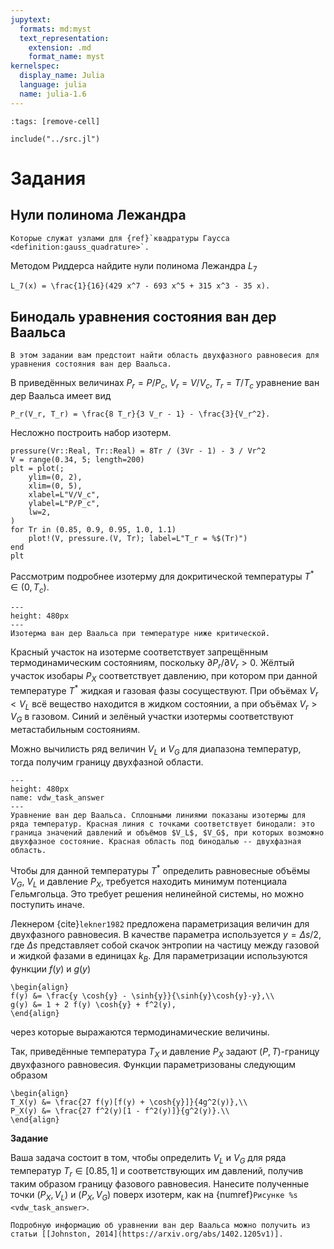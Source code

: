 ```yaml
---
jupytext:
  formats: md:myst
  text_representation:
    extension: .md
    format_name: myst
kernelspec:
  display_name: Julia
  language: julia
  name: julia-1.6
---
```


```{code-cell}
:tags: [remove-cell]

include("../src.jl")
```

# Задания

## Нули полинома Лежандра

```{margin}
Которые служат узлами для {ref}`квадратуры Гаусса <definition:gauss_quadrature>`.
```
Методом Риддерса найдите нули полинома Лежандра $L_7$

```{math}
L_7(x) = \frac{1}{16}(429 x^7 - 693 x^5 + 315 x^3 - 35 x).
```

## Бинодаль уравнения состояния ван дер Ваальса

```{note}
В этом задании вам предстоит найти область двухфазного равновесия для уравнения состояния ван дер Ваальса.
```

В приведённых величинах $P_r = P / P_c$, $V_r = V / V_c$, $T_r = T / T_c$ уравнение ван дер Ваальса имеет вид

```{math}
P_r(V_r, T_r) = \frac{8 T_r}{3 V_r - 1} - \frac{3}{V_r^2}.
```

Несложно построить набор изотерм.

```{code-cell}
pressure(Vr::Real, Tr::Real) = 8Tr / (3Vr - 1) - 3 / Vr^2
V = range(0.34, 5; length=200)
plt = plot(;
    ylim=(0, 2),
    xlim=(0, 5),
    xlabel=L"V/V_c",
    ylabel=L"P/P_c",
    lw=2,
)
for Tr in (0.85, 0.9, 0.95, 1.0, 1.1)
    plot!(V, pressure.(V, Tr); label=L"T_r = %$(Tr)")
end
plt
```

Рассмотрим подробнее изотерму для докритической температуры $T^* \in (0, T_c)$.

```{figure} vdw_isotherm.png
---
height: 480px
---
Изотерма ван дер Ваальса при температуре ниже критической.
```

Красный участок на изотерме соответствует запрещённым термодинамическим состояниям, поскольку $\partial P_r / \partial V_r > 0$. Жёлтый участок изобары $P_X$ соответствует давлению, при котором при данной температуре $T^*$ жидкая и газовая фазы сосуществуют. При объёмах $V_r < V_L$ всё вещество находится в жидком состоянии, а при объёмах $V_r > V_G$ в газовом. Синий и зелёный участки изотермы соответствуют метастабильным состояниям.

Можно вычилисть ряд величин $V_L$ и $V_G$ для диапазона температур, тогда получим границу двухфазной области.


```{figure} vdw_task_answer.svg
---
height: 480px
name: vdw_task_answer
---
Уравнение ван дер Ваальса. Сплошными линиями показаны изотермы для ряда температур. Красная линия с точками соответствует бинодали: это граница значений давлений и объёмов $V_L$, $V_G$, при которых возможно двухфазное состояние. Красная область под бинодалью -- двухфазная область.
```

Чтобы для данной температуры $T^*$ определить равновесные объёмы $V_G$, $V_L$ и давление $P_X$, требуется находить минимум потенциала Гельмгольца. Это требует решения нелинейной системы, но можно поступить иначе.

Лекнером {cite}`lekner1982` предложена параметризация величин для двухфазного равновесия. В качестве параметра используется $y = \Delta s / 2$, где $\Delta s$ представляет собой скачок энтропии на частицу между газовой и жидкой фазами в единицах $k_B$. Для параметризации используются функции $f(y)$ и $g(y)$

```{math}
\begin{align}
f(y) &= \frac{y \cosh{y} - \sinh{y}}{\sinh{y}\cosh{y}-y},\\
g(y) &= 1 + 2 f(y) \cosh{y} + f^2(y),
\end{align}
```

через которые выражаются термодинамические величины.

Так, приведённые температура $T_X$ и давление $P_X$ задают $(P, T)$-границу двухфазного равновесия. Функции параметризованы следующим образом

```{math}
\begin{align}
T_X(y) &= \frac{27 f(y)[f(y) + \cosh{y}]}{4g^2(y)},\\
P_X(y) &= \frac{27 f^2(y)[1 - f^2(y)]}{g^2(y)}.\\
\end{align}
```

**Задание**

Ваша задача состоит в том, чтобы определить $V_L$ и $V_G$ для ряда температур $T_r \in [0.85, 1]$ и соответствующих им давлений, получив таким образом границу фазового равновесия. Нанесите полученные точки $(P_X, V_L)$ и $(P_X, V_G)$ поверх изотерм, как на {numref}`Рисунке %s <vdw_task_answer>`.

```{tip}
Подробную информацию об уравнении ван дер Ваальса можно получить из статьи [[Johnston, 2014](https://arxiv.org/abs/1402.1205v1)].
```
